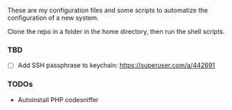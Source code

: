 These are my configuration files and some scripts to automatize the configuration of a new system.

Clone the repo in a folder in the home directory, then run the shell scripts.

### TBD
- [ ] Add SSH passphrase to keychain: https://superuser.com/a/442691

### TODOs
* Autoinstall PHP codesniffer
